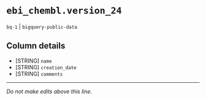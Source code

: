 # `ebi_chembl.version_24`
`bq-1` | `bigquery-public-data`

## Column details
* [STRING]    `name`
* [STRING]    `creation_date`
* [STRING]    `comments`

-------------------------------------------------------------------------------
*Do not make edits above this line.*
